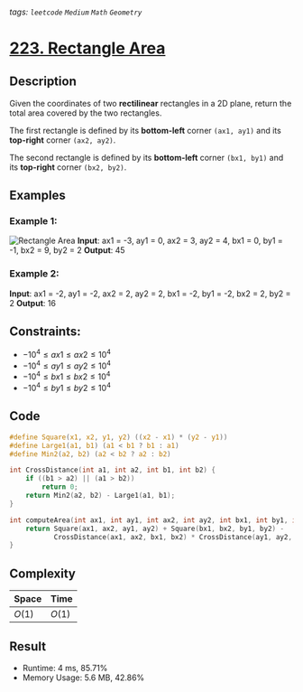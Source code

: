 ###### tags: `leetcode` `Medium` `Math` `Geometry`
# [223. Rectangle Area](https://leetcode.com/problems/rectangle-area/)

## Description

Given the coordinates of two **rectilinear** rectangles in a 2D plane, return the total area covered by the two rectangles.  

The first rectangle is defined by its **bottom-left** corner `(ax1, ay1)` and its **top-right** corner `(ax2, ay2)`.  

The second rectangle is defined by its **bottom-left** corner `(bx1, by1)` and its **top-right** corner `(bx2, by2)`.

## Examples
### Example 1:

![Rectangle Area](https://assets.leetcode.com/uploads/2021/05/08/rectangle-plane.png)
**Input**: ax1 = -3, ay1 = 0, ax2 = 3, ay2 = 4, bx1 = 0, by1 = -1, bx2 = 9, by2 = 2
**Output**: 45

### Example 2:

**Input**: ax1 = -2, ay1 = -2, ax2 = 2, ay2 = 2, bx1 = -2, by1 = -2, bx2 = 2, by2 = 2
**Output**: 16

## Constraints:

- $-10^4\leq ax1\leq ax2\leq 10^4$
- $-10^4\leq ay1\leq ay2\leq 10^4$
- $-10^4\leq bx1\leq bx2\leq 10^4$
- $-10^4\leq by1\leq by2\leq 10^4$

## Code

```c
#define Square(x1, x2, y1, y2) ((x2 - x1) * (y2 - y1))
#define Large1(a1, b1) (a1 < b1 ? b1 : a1)
#define Min2(a2, b2) (a2 < b2 ? a2 : b2)

int CrossDistance(int a1, int a2, int b1, int b2) {
    if ((b1 > a2) || (a1 > b2))
        return 0;
    return Min2(a2, b2) - Large1(a1, b1);
}

int computeArea(int ax1, int ay1, int ax2, int ay2, int bx1, int by1, int bx2, int by2) {
    return Square(ax1, ax2, ay1, ay2) + Square(bx1, bx2, by1, by2) -
           CrossDistance(ax1, ax2, bx1, bx2) * CrossDistance(ay1, ay2, by1, by2);
}
```

## Complexity

|Space |Time  |
|-     |-     |
|$O(1)$|$O(1)$|

## Result

- Runtime: 4 ms, 85.71%
- Memory Usage: 5.6 MB, 42.86%
